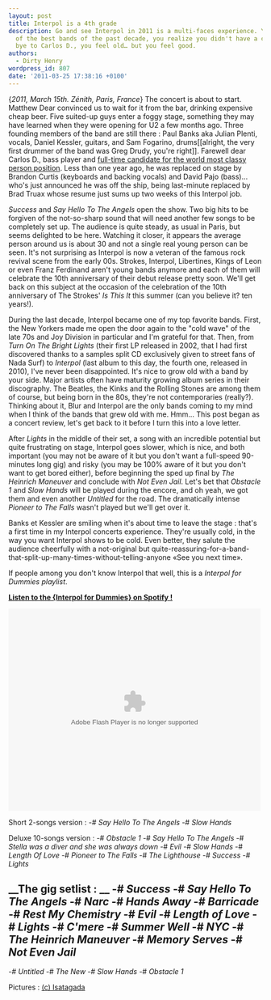 ```yaml
---
layout: post
title: Interpol is a 4th grade
description: Go and see Interpol in 2011 is a multi-faces experience. You face one
  of the best bands of the past decade, you realize you didn't have a chance to say
  bye to Carlos D., you feel old… but you feel good.
authors:
  - Dirty Henry
wordpress_id: 807
date: '2011-03-25 17:38:16 +0100'
---
```

{*2011, March 15th. Zénith, Paris, France*} The concert is about to start. Matthew Dear convinced us to wait for it from the bar, drinking expensive cheap beer. Five suited-up guys enter a foggy stage, something they may have learned when they were opening for U2 a few months ago. Three founding members of the band are still there : Paul Banks aka Julian Plenti, vocals, Daniel Kessler, guitars, and Sam Fogarino, drums[[alright, the very first drummer of the band was Greg Drudy, you're right]]. Farewell dear Carlos D., bass player and [full-time candidate for the world most classy person position](http://www.google.fr/images?q=carlos+d+interpol). Less than one year ago, he was replaced on stage by Brandon Curtis (keyboards and backing vocals) and David Pajo (bass)… who's just announced he was off the ship, being last-minute replaced by Brad Truax whose resume just sums up two weeks of this Interpol job.

*Success* and *Say Hello To The Angels* open the show. Two big hits to be forgiven of the not-so-sharp sound that will need another few songs to be completely set up. The audience is quite steady, as usual in Paris, but seems delighted to be here. Watching it closer, it appears the average person around us is about 30 and not a single real young person can be seen. It's not surprising as Interpol is now a veteran of the famous rock revival scene from the early 00s. Strokes, Interpol, Libertines, Kings of Leon
or even Franz Ferdinand aren't young bands anymore and each of them will celebrate the 10th anniversary of their debut release pretty soon. We'll get back on this subject at the occasion of the celebration of the 10th anniversary of The Strokes' *Is This It* this summer (can you believe it? ten years!).

<img474>


During the last decade, Interpol became one of my top favorite bands. First, the New Yorkers made me open the door again to the "cold wave" of the late 70s and Joy Division in particular and I'm grateful for that. Then, from *Turn On The Bright Lights* (their first LP released in 2002, that I had first discovered thanks to a samples split CD exclusively given to street fans of Nada Surf) to *Interpol* (last album to this day, the fourth one, released in 2010), I've never been disappointed. It's nice to grow old with a band by your side. Major artists often have maturity growing album series in their discography. The Beatles, the Kinks and the Rolling Stones are among them of course, but being born in the 80s, they're not contemporaries (really?). Thinking about it, Blur and Interpol are the only bands coming to my mind when I think of the bands that grew old with me. Hmm… This post began as a concert review, let's get back to it before I turn this into a love letter.

After *Lights* in the middle of their set, a song with an incredible potential but quite frustrating on stage, Interpol goes slower, which is nice, and both important (you may not be aware of it but you don't want a full-speed 90-minutes long gig) and risky (you may be 100% aware of it but you don't want to get bored either), before beginning the sped up final by *The Heinrich Maneuver* and conclude with *Not Even Jail*. Let's bet that *Obstacle 1* and *Slow Hands* will be played during the encore, and oh yeah, we got them and even another *Untitled* for the road. The dramatically intense *Pioneer to The Falls* wasn't played but we'll get over it.

Banks et Kessler are smiling when it's about time to leave the stage : that's a first time in my Interpol concerts experience. They're usually cold, in the way you want Interpol shows to be cold. Even better, they salute the audience cheerfully with a not-original but quite-reassuring-for-a-band-that-split-up-many-times-without-telling-anyone «See you next time».

<img475>

If people among you don't know Interpol that well, this is a *Interpol for Dummies playlist*.

[__Listen to the {Interpol for Dummies} on Spotify !__](http://open.spotify.com/user/dirtyhenry/playlist/7trDXQ940DYxcQDRIcjZwO)

<object width="500" height="400"> <param name="movie" value="http://listen.grooveshark.com/widget.swf" /> <param name="wmode" value="window" /> <param name="allowScriptAccess" value="always" /> <param name="flashvars" value="hostname=cowbell.grooveshark.com&widgetID=25023333&style=metal&bbg=ffffff&bfg=333333&bt=cccccc&bth=ffffff&pbg=cccccc&pbgh=333333&pfg=ffffff&pfgh=cccccc&si=cccccc&lbg=cccccc&lbgh=333333&lfg=ffffff&lfgh=cccccc&sb=cccccc&sbh=333333&p=0" /> <embed src="http://listen.grooveshark.com/widget.swf" type="application/x-shockwave-flash" width="500" height="400" flashvars="hostname=cowbell.grooveshark.com&widgetID=25023333&style=metal&bbg=ffffff&bfg=333333&bt=cccccc&bth=ffffff&pbg=cccccc&pbgh=333333&pfg=ffffff&pfgh=cccccc&si=cccccc&lbg=cccccc&lbgh=333333&lfg=ffffff&lfgh=cccccc&sb=cccccc&sbh=333333&p=0" allowScriptAccess="always" wmode="window" /></object>

Short 2-songs version :
-# *Say Hello To The Angels*
-# *Slow Hands*

Deluxe 10-songs version :
-# *Obstacle 1*
-# *Say Hello To The Angels*
-# *Stella was a diver and she was always down*
-# *Evil*
-# *Slow Hands*
-# *Length Of Love*
-# *Pioneer to The Falls*
-# *The Lighthouse*
-# *Success*
-# *Lights*

__The gig setlist : __ 
-# *Success* 
-# *Say Hello To The Angels*
-# *Narc* 
-# *Hands Away*
-# *Barricade* 
-# *Rest My Chemistry* 
-# *Evil* 
-# *Length of Love* 
-# *Lights* 
-# *C'mere* 
-# *Summer Well* 
-# *NYC* 
-# *The Heinrich Maneuver* 
-# *Memory Serves* 
-# *Not Even Jail* 
--
-# *Untitled* 
-# *The New* 
-# *Slow Hands* 
-# *Obstacle 1*

Pictures : [(c) Isatagada](http://isatagada.blog.com)
